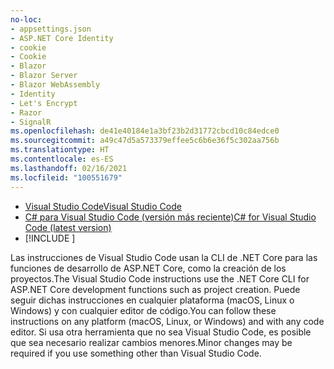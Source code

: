 ```yaml
---
no-loc:
- appsettings.json
- ASP.NET Core Identity
- cookie
- Cookie
- Blazor
- Blazor Server
- Blazor WebAssembly
- Identity
- Let's Encrypt
- Razor
- SignalR
ms.openlocfilehash: de41e40184e1a3bf23b2d31772cbcd10c84edce0
ms.sourcegitcommit: a49c47d5a573379effee5c6b6e36f5c302aa756b
ms.translationtype: HT
ms.contentlocale: es-ES
ms.lasthandoff: 02/16/2021
ms.locfileid: "100551679"
---
```

* [<span data-ttu-id="28a9f-101">Visual Studio Code</span><span class="sxs-lookup"><span data-stu-id="28a9f-101">Visual Studio Code</span></span>](https://code.visualstudio.com/download)
* [<span data-ttu-id="28a9f-102">C# para Visual Studio Code (versión más reciente)</span><span class="sxs-lookup"><span data-stu-id="28a9f-102">C# for Visual Studio Code (latest version)</span></span>](https://marketplace.visualstudio.com/items?itemName=ms-dotnettools.csharp)
* [!INCLUDE [](~/includes/3.0-SDK.md)]

<span data-ttu-id="28a9f-103">Las instrucciones de Visual Studio Code usan la CLI de .NET Core para las funciones de desarrollo de ASP.NET Core, como la creación de los proyectos.</span><span class="sxs-lookup"><span data-stu-id="28a9f-103">The Visual Studio Code instructions use the .NET Core CLI for ASP.NET Core development functions such as project creation.</span></span> <span data-ttu-id="28a9f-104">Puede seguir dichas instrucciones en cualquier plataforma (macOS, Linux o Windows) y con cualquier editor de código.</span><span class="sxs-lookup"><span data-stu-id="28a9f-104">You can follow these instructions on any platform (macOS, Linux, or Windows) and with any code editor.</span></span> <span data-ttu-id="28a9f-105">Si usa otra herramienta que no sea Visual Studio Code, es posible que sea necesario realizar cambios menores.</span><span class="sxs-lookup"><span data-stu-id="28a9f-105">Minor changes may be required if you use something other than Visual Studio Code.</span></span>
